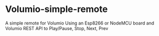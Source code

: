 # Volumio-simple-remote
A simple remote for Volumio
Using an Esp8266 or NodeMCU board and Volumio REST API to Play/Pause, Stop, Next, Prev
